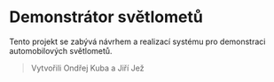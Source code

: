 # Demonstrátor světlometů
Tento projekt se zabývá návrhem a realizací systému pro demonstraci automobilových světlometů. 
>Vytvořili Ondřej Kuba a Jiří Jež
